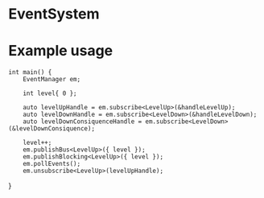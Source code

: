 # EventSystem

# Example usage

    int main() {
	    EventManager em;

	    int level{ 0 };

	    auto levelUpHandle = em.subscribe<LevelUp>(&handleLevelUp);
	    auto levelDownHandle = em.subscribe<LevelDown>(&handleLevelDown);
	    auto levelDownConsiquenceHandle = em.subscribe<LevelDown>(&levelDownConsiquence);

	    level++;
	    em.publishBus<LevelUp>({ level });
	    em.publishBlocking<LevelUp>({ level });
	    em.pollEvents();
	    em.unsubscribe<LevelUp>(levelUpHandle);
  }
